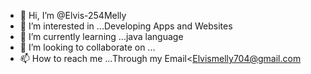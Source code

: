 - 👋 Hi, I’m @Elvis-254Melly
- 👀 I’m interested in ...Developing Apps and Websites 
- 🌱 I’m currently learning ...java language
- 💞️ I’m looking to collaborate on ...
- 📫 How to reach me ...Through my Email<Elvismelly704@gmail.com 

<!---
Elvis-254Melly/Elvis-254Melly is a ✨ special ✨ repository because its `README.md` (this file) appears on your GitHub profile.
You can click the Preview link to take a look at your changes.
--->
